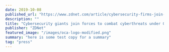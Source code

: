 ```yaml
---
date: 2019-10-08
published_url: "https://www.zdnet.com/article/cybersecurity-firms-join-forces-to-combat-open-source-security-woes-under-oasis-umbrella/"
description: ""
title: "Cybersecurity giants join forces to combat cyberthreats under OASIS umbrella"
publisher: "ZDNet"
featured_image: "/images/oca-logo-modified.png"
summary: "here is some test copy for a summary"
tag: "press"
---
```

